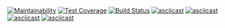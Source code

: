 [![Maintainability](https://api.codeclimate.com/v1/badges/a99a88d28ad37a79dbf6/maintainability)](https://codeclimate.com/github/codeclimate/codeclimate/maintainability)
[![Test Coverage](https://api.codeclimate.com/v1/badges/a99a88d28ad37a79dbf6/test_coverage)](https://codeclimate.com/github/codeclimate/codeclimate/test_coverage)
[![Build Status](https://travis-ci.org/VaselisaS/backend-project-lvl1.svg?branch=master)](https://travis-ci.org/VaselisaS/backend-project-lvl1)
[![asciicast](https://asciinema.org/a/cdK9fk63bB3KW2E8GlHjIujo2.svg)](https://asciinema.org/a/cdK9fk63bB3KW2E8GlHjIujo2)
[![asciicast](https://asciinema.org/a/EDYOSf8UK4eSAnWBdy2HkEvoJ.svg)](https://asciinema.org/a/EDYOSf8UK4eSAnWBdy2HkEvoJ)
[![asciicast](https://asciinema.org/a/252009.svg)](https://asciinema.org/a/252009)
[![asciicast](https://asciinema.org/a/LpvitVGaPutMrkTlpHT7d1u8P.svg)](https://asciinema.org/a/LpvitVGaPutMrkTlpHT7d1u8P)

